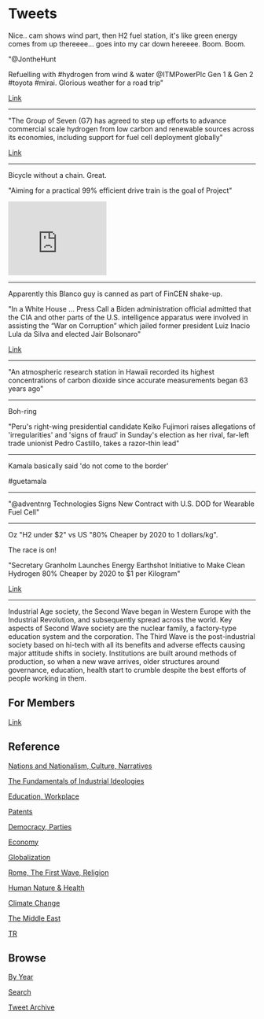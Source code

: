 # Tweets

Nice.. cam shows wind part, then H2 fuel station, it's like green
energy comes from up thereeee... goes into my car down
hereeee. Boom. Boom.

"@JontheHunt

Refuelling with #hydrogen from wind & water @ITMPowerPlc Gen
1 & Gen 2 #toyota #mirai. Glorious weather for a road trip"

[Link](https://twitter.com/JontheHunt/status/1402279495185358865)

---

"The Group of Seven (G7) has agreed to step up efforts to advance
commercial scale hydrogen from low carbon and renewable sources across
its economies, including support for fuel cell deployment globally"

[Link](https://www.h2-view.com/story/g7-to-step-up-efforts-to-advance-commercial-scale-hydrogen/)

---

Bicycle without a chain. Great.

"Aiming for a practical 99% efficient drive train is the goal of Project"

<iframe width="200"  src="https://www.youtube.com/embed/rgo-yEaXDzA" title="YouTube video player" frameborder="0" allow="accelerometer; autoplay; clipboard-write; encrypted-media; gyroscope; picture-in-picture" allowfullscreen></iframe>

---

Apparently this Blanco guy is canned as part of FinCEN shake-up.

"In a White House ... Press Call a Biden administration official
admitted that the CIA and other parts of the U.S. intelligence
apparatus were involved in assisting the “War on Corruption” which
jailed former president Luiz Inacio Lula da Silva and elected Jair
Bolsonaro"

[Link](https://www.brasilwire.com/white-house-admits-cia-involvement-in-latin-americas-war-on-corruption/)

---

"An atmospheric research station in Hawaii recorded its highest
concentrations of carbon dioxide since accurate measurements began 63
years ago"

---

Boh-ring

"Peru's right-wing presidential candidate Keiko Fujimori raises
allegations of 'irregularities' and 'signs of fraud' in Sunday's
election as her rival, far-left trade unionist Pedro Castillo, takes a
razor-thin lead"

---

Kamala basically said 'do not come to the border'

\#guetamala

---

"@adventnrg Technologies Signs New Contract with U.S. DOD for Wearable
Fuel Cell"

---

Oz "H2 under $2" vs US "80% Cheaper by 2020 to 1 dollars/kg".

The race is on!

"Secretary Granholm Launches Energy Earthshot Initiative to Make Clean
Hydrogen 80% Cheaper by 2020 to $1 per Kilogram"

[Link](https://bit.ly/2RwDMKX)

---

Industrial Age society, the Second Wave began in Western Europe with
the Industrial Revolution, and subsequently spread across the
world. Key aspects of Second Wave society are the nuclear family, a
factory-type education system and the corporation. The Third Wave is
the post-industrial society based on hi-tech with all its benefits and
adverse effects causing major attitude shifts in society. Institutions
are built around methods of production, so when a new wave arrives,
older structures around governance, education, health start to crumble
despite the best efforts of people working in them.

## For Members

[Link](https://thirdwave-members.herokuapp.com)

## Reference

[Nations and Nationalism, Culture, Narratives](/2013/02/nations-and-nationalism.md)

[The Fundamentals of Industrial Ideologies](/2011/04/fundamentals-of-industrial-ideologies.md)

[Education, Workplace](2017/09/education-workplace.md)

[Patents](/2018/09/patents.md)

[Democracy, Parties](/2016/11/democracy.md)

[Economy](/2018/05/economy.md)

[Globalization](/2018/09/globalization.md)

[Rome, The First Wave, Religion](/2017/12/rome.md)

[Human Nature & Health](/2020/07/human-nature.md)

[Climate Change](/2018/12/climate.md)

[The Middle East](/2019/07/middleeast.md)

[TR](../tr)

## Browse

[By Year](years.md)

[Search](search.html)

[Tweet Archive](/tweets/README.md)


